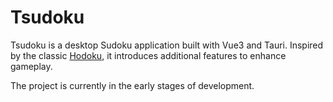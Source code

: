 # Tsudoku

Tsudoku is a desktop Sudoku application built with Vue3 and Tauri. Inspired by the classic [Hodoku](https://hodoku.sourceforge.net/en/index.php), it introduces additional features to enhance gameplay.

The project is currently in the early stages of development.
